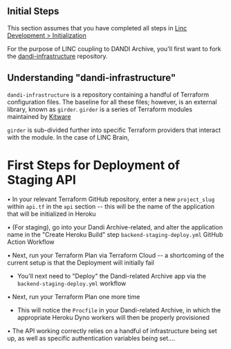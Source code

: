 ## Initial Steps

This section assumes that you have completed all steps in [Linc Development > Initialization](./40_initialization.md)

For the purpose of LINC coupling to DANDI Archive, you'll first want to fork the [dandi-infrastructure](https://github.com/dandi/dandi-infrastructure) repository.

## Understanding "dandi-infrastructure"

`dandi-infrastructure` is a repository containing a handful of Terraform configuration files. The baseline for all these files; however, is an external library, known as `girder`.
`girder` is a series of Terraform modules maintained by [Kitware](https://kitware.com/)

`girder` is sub-divided further into specific Terraform providers that interact with the module. In the case of LINC Brain, 

First Steps for Deployment of Staging API
============================================
• In your relevant Terraform GitHub repository, enter a new `project_slug` within `api.tf` in the `api` section -- this will be the name of the application that will be initialized in Heroku

• (For staging), go into your Dandi Archive-related, and alter the application name in the "Create Heroku Build" step `backend-staging-deploy.yml` GitHub Action Workflow

• Next, run your Terraform Plan via Terraform Cloud -- a shortcoming of the current setup is that the Deployment will initially fail
- You'll next need to "Deploy" the Dandi-related Archive app via the `backend-staging-deploy.yml` workflow

• Next, run your Terraform Plan one more time
- This will notice the `Procfile` in your Dandi-related Archive, in which the appropriate Heroku Dyno workers will then be properly provisioned

• The API working correctly relies on a handful of infrastructure being set up, as well as specific authentication variables being set....
